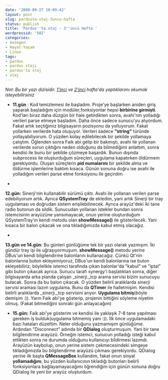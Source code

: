 ```yaml
---
date: '2008-09-27 10:09:42'
layout: post
slug: pardusta-staj-3uncu-hafta
status: publish
title: 'Pardus''ta staj - 3''üncü Hafta '
wordpressid: '502'
categories:
- Gezegen
- Hayat-Yaşam
- Linux
tags:
- pardus
- pardus stajı
- pardus'ta staj
- staj
---
```


_Not: Bu bir yazı dizisidir. [1'inci](http://blog.arsln.org/pardusta-staj-1inci-hafta/) ve [2'inci](http://blog.arsln.org/pardusta-staj-2inci-hafta/) hafta'da yaptıklarımı okumak isteyebilirsiniz_




	
  * **11.gün** : Kod temizlemesi ile başladım. Proje'ye başlarken aniden giriş yaparak başladığım için modüler,fonksiyonlar hepsi **birbirine girmişti**. Kod'ları biraz daha düzgün bir hale getirdikten sonra, avahi'nin yolladığı verileri parse etmeye başladım. Daha önce sadece sunucu'yu alıyordum. Fakat artık seçtiğimiz bilgisayarın pozisyonu da yolluyorum. Fakat yollarken verilerde hata oluşuyor. Verileri sadece **"string"** türünde yollayabiliyorum. O yüzden kolay edilebilecek bir şekilde yollamaya çalıştım. Öğlenden sonra Faik abi gelip bir bakmıştı, avahi ile yollanan verilerde sorun çıktığını neden olduğunu da bilmediğimi anlattım, sonra kendisi ile bunu bir şekilde çözmeye başardık. Bunun dışında subprocess ile oluşturduğum süreçleri, uygulama kapatırken öldürmem gerekiyordu. Oluşan süreçlerin **pid numalarını** bir şekilde alma ve öldürme işlemlerine baktım kısaca. Günün sonuna doğru ise avahi ile yolladığım verileri parse etme fonksiyonu ile geçirdim


	
  * 
**12.gün:** Sinerji'nin kullanabilir sürümü çıktı. Avahi ile yollanan verileri parse edebiliyorum artık. Ayrıca **QSystemTray** de ekledim, yani artık Sinerji bir tray uygulaması ve doğrudan sistem erişilebilinecek. Ayrıca arayüz'deki iki tane radio butonun da sildik. Sunucudan yollanan istekler bundan sonra istemcisinin arayüzüne yansımayacak, onun yerine oluşturduğum QSystemTray'ın kendi metodu olan **showMessage()** ile gösterilecek. Yani kısaca bir balon çıkacak ve ona tıkladığımızda kabul etmiş olacağız. 


	
  * 
**13.gün ve 14.gün**: Bu günleri günlüğüme tek bir yazı olarak yazmışım. İki gündür tray işi ile uğraşıyormuşum. **showMessage()** metodu yerine DBus'un kendi bilgilendirme balonlarını kullanacağız. Çünkü Qt'nin balonlarına buton ekleyemiyoruz, DBus'un kendi balonlarına ise buton ekleyebiliriz, böylelikle istemci tarafında çıkan balonlar'da "kabul" ve "iptal" gibi buton çıkacak ayrıca. Sunucu tarafı synergy'i başlatıktan sonra, diğer bilgisayarda arka planda çalışan _sinerji._tcp arama servisi bizim sunucuyu bulacak. Sonra da bu balon çıkacak. O yüzden belirli aralıklarda sinerji servisi araması lazım uygulama. Bunu da **QTimer** ile halletmişim. Kendisi belirli aralıklarda _sinerji._tcp servisini arıyor. **Uygulama bitmiş**(böyle demişim :)). Yarın Faik abi'ye gösterip, projenin bittiğini söyleme niyetim olmuş. (Fakat bitmediğini sonraki gün anlayacağım)



	
  * **15.gün:** Faik abi'ye gösterim ve kendisi ile yaklaşık 7-8 tane yapılması gereken iş bulduk(uygulama bitmemiş yanı :)). İlk önce uygulamadaki bazı hataları düzeltim. Neler olduğunu yazmamışım günlüğüme. Ardından "Disconnect" adında bir **QDialog** oluşturmuşum. Yani bir tane bilgilendirme arayüzü. Örneğin istemci, sunucun yolladığı isteği kabul ettikten sonra ne durumda olduğunu kullanıcıyı bildirmesi lazımdı. Arayüzün kaybolup, onun yerine sistem çekmecesindeki  simgeye tıkladığımızda bu bilgilendirme arayüzü çıkması gerekiyordu. QDialog yerine ilk başta **QMessageBox** kullandım, fakat onun sinyal **yollamadığını**, bu yüzden kullanıcının tıkladığı butonları belirli fonksiyonlara bağlayamayacağımı öğrendiğim için günün sonuna doğru QDialog ile yeni bir arayüz oluşturdum.





